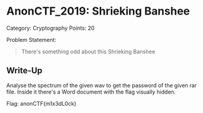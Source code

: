 # AnonCTF_2019: Shrieking Banshee

Category: Cryptography
Points: 20

Problem Statement:

>There's something odd about this Shrieking Banshee

## Write-Up
Analyse the spectrum of the given wav to get the password of the given rar file.
Inside it there's a Word document with the flag visually hidden. 

Flag: anonCTF{m1x3dL0ck} 
